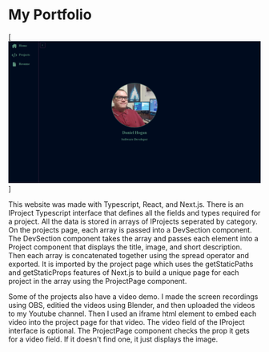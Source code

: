 # My Portfolio

[![IMAGE_ALT](public/portfolio.png)]

This website was made with Typescript, React, and Next.js. There is an IProject Typescript interface that defines all the fields and types required for a project. All the data is stored in arrays of IProjects seperated by category. On the projects page, each array is passed into a DevSection component. The DevSection component takes the array and passes each element into a Project component that displays the title, image, and short description. Then each array is concatenated together using the spread operator and exported. It is imported by the project page which uses the getStaticPaths and getStaticProps features of Next.js to build a unique page for each project in the array using the ProjectPage component.

 Some of the projects also have a video demo. I made the screen recordings using OBS, editied the videos using Blender, and then uploaded the videos to my Youtube channel. Then I used an iframe html element to embed each video into the project page for that video. The video field of the IProject interface is optional. The ProjectPage component checks the prop it gets for a video field. If it doesn't find one, it just displays the image. 